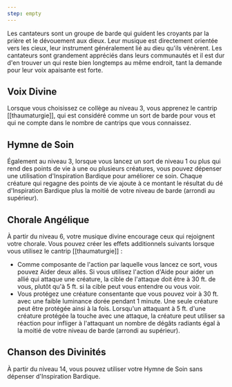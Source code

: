 ```yaml
---
step: empty
---
```

Les cantateurs sont un groupe de barde qui guident les croyants par la prière et le dévouement aux dieux. Leur musique est directement orientée vers les cieux, leur instrument généralement lié au dieu qu'ils vénèrent. Les cantateurs sont grandement appréciés dans leurs communautés et il est dur d'en trouver un qui reste bien longtemps au même endroit, tant la demande pour leur voix apaisante est forte.

## Voix Divine

Lorsque vous choisissez ce collège au niveau 3, vous apprenez le cantrip [[thaumaturgie]], qui est considéré comme un sort de barde pour vous et qui ne compte dans le nombre de cantrips que vous connaissez.

## Hymne de Soin

Également au niveau 3, lorsque vous lancez un sort de niveau 1 ou plus qui rend des points de vie à une ou plusieurs créatures, vous pouvez dépenser une utilisation d'Inspiration Bardique pour améliorer ce soin. Chaque créature qui regagne des points de vie ajoute à ce montant le résultat du dé d'Inspiration Bardique plus la moitié de votre niveau de barde (arrondi au supérieur).

## Chorale Angélique

À partir du niveau 6, votre musique divine encourage ceux qui rejoignent votre chorale. Vous pouvez créer les effets additionnels suivants lorsque vous utilisez le cantrip [[thaumaturgie]] :

 - Comme composante de l'action par laquelle vous lancez ce sort, vous pouvez Aider deux allés. Si vous utilisez l'action d'Aide pour aider un allié qui attaque une créature, la cible de l'attaque doit être à 30 ft. de vous, plutôt qu'à 5 ft. si la cible peut vous entendre ou vous voir.
 - Vous protégez une créature consentante que vous pouvez voir à 30 ft. avec une faible luminance dorée pendant 1 minute. Une seule créature peut être protégée ainsi à la fois. Lorsqu'un attaquant à 5 ft. d'une créature protégée la touche avec une attaque, la créature peut utiliser sa réaction pour infliger à l'attaquant un nombre de dégâts radiants égal à la moitié de votre niveau de barde (arrondi au supérieur).

## Chanson des Divinités

À partir du niveau 14, vous pouvez utiliser votre Hymne de Soin sans dépenser d'Inspiration Bardique.
